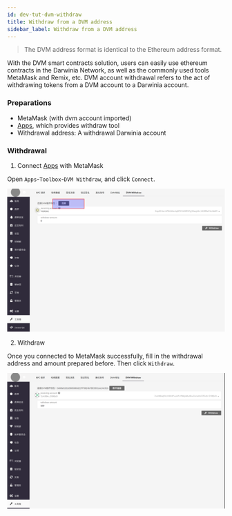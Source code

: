 ```yaml
---
id: dev-tut-dvm-withdraw
title: Withdraw from a DVM address
sidebar_label: Withdraw from a DVM address
---
```


> The DVM address format is identical to the Ethereum address format.

With the DVM smart contracts solution, users can easily use ethereum contracts in the Darwinia Network, as well as the
commonly used tools MetaMask and Remix, etc. DVM account withdrawal refers to the act of withdrawing tokens from a DVM account
to a Darwinia account.

### Preparations

- MetaMask (with dvm account imported)
- [Apps](https://apps.darwinia.network/#/account), which provides withdraw tool
- Withdrawal address: A withdrawal Darwinia account

### Withdrawal

1. Connect [Apps](https://apps.darwinia.network/#/account) with MetaMask

Open `Apps`-`Toolbox`-`DVM Withdraw`, and click `Connect`.

![connect](assets/wiki-tut-dvm-withdraw-01.png)

2. Withdraw

Once you connected to MetaMask successfully, fill in the withdrawal address and amount prepared before. Then click `Withdraw`.

![withdraw](assets/wiki-tut-dvm-withdraw-02.png)